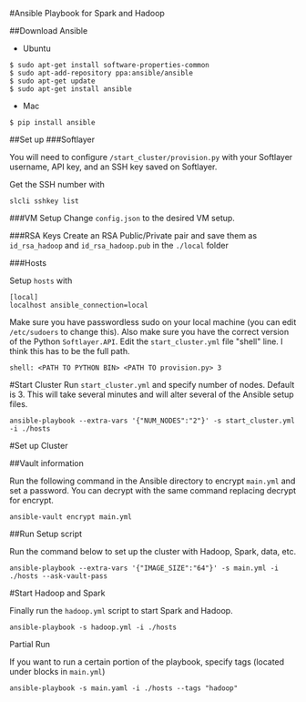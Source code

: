 #Ansible Playbook for Spark and Hadoop

##Download Ansible 
- Ubuntu

```
$ sudo apt-get install software-properties-common
$ sudo apt-add-repository ppa:ansible/ansible
$ sudo apt-get update
$ sudo apt-get install ansible
```
- Mac

```
$ pip install ansible
```

##Set up
###Softlayer

You will need to configure ``/start_cluster/provision.py`` with your Softlayer username, API key, and an SSH key saved on Softlayer.

Get the SSH number with
```
slcli sshkey list
```
###VM Setup
Change ``config.json`` to the desired VM setup.

###RSA Keys
Create an RSA Public/Private pair and save them as ``id_rsa_hadoop`` and ``id_rsa_hadoop.pub`` in the ``./local`` folder

###Hosts

Setup ``hosts`` with 

```
[local]
localhost ansible_connection=local
```

Make sure you have passwordless sudo on your local machine (you can edit ``/etc/sudoers`` to change this). Also make sure you have the correct version of the Python ``Softlayer.API``. Edit the ``start_cluster.yml`` file "shell" line. I think this has to be the full path.

```
shell: <PATH TO PYTHON BIN> <PATH TO provision.py> 3
```

#Start Cluster
Run ``start_cluster.yml`` and specify number of nodes. Default is 3. This will take several minutes and will alter several of the Ansible setup files.

```
ansible-playbook --extra-vars '{"NUM_NODES":"2"}' -s start_cluster.yml -i ./hosts

```

#Set up Cluster

##Vault information

Run the following command in the Ansible directory to encrypt ``main.yml`` and set a password. You can decrypt with the same command replacing decrypt for encrypt.

```
ansible-vault encrypt main.yml
```

##Run Setup script

Run the command below to set up the cluster with Hadoop, Spark, data, etc.

```
ansible-playbook --extra-vars '{"IMAGE_SIZE":"64"}' -s main.yml -i ./hosts --ask-vault-pass
```


#Start Hadoop and Spark

Finally run the ``hadoop.yml`` script to start Spark and Hadoop.

```
ansible-playbook -s hadoop.yml -i ./hosts
```

Partial Run


If you want to run a certain portion of the playbook, specify tags (located under blocks in ``main.yml``)
```
ansible-playbook -s main.yaml -i ./hosts --tags "hadoop"
```

